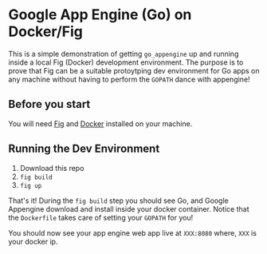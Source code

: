 # Google App Engine (Go) on Docker/Fig
This is a simple demonstration of getting `go_appengine` up and running inside a local Fig (Docker) development environment. The purpose is to prove that Fig can be a suitable protoytping dev environment for Go apps on any machine without having to perform the `GOPATH` dance with appengine!

## Before you start
You will need [Fig](http://www.fig.sh/install.html) and [Docker](https://docs.docker.com/installation/#installation) installed on your machine.

## Running the Dev Environment
1. Download this repo
2. `fig build`
3. `fig up`

That's it! During the `fig build` step you should see Go, and Google Appengine download and install inside your docker container. Notice that the `Dockerfile` takes care of setting your `GOPATH` for you!

You should now see your app engine web app live at `XXX:8080` where, `XXX` is your docker ip. 